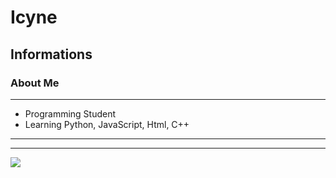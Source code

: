 # Icyne
## Informations
### About Me
________________________________________________________________________________________________________
- Programming Student
- Learning Python, JavaScript, Html, C++
________________________________________________________________________________________________________
----
![](https://media0.giphy.com/media/v1.Y2lkPTc5MGI3NjExbDJlOGdvY3BjeWlpeGlmbHB5Z21kZDRxbGx0ZHA0cDNmdXp3YnNpbSZlcD12MV9pbnRlcm5hbF9naWZfYnlfaWQmY3Q9Zw/26tn33aiTi1jkl6H6/giphy.webp)
